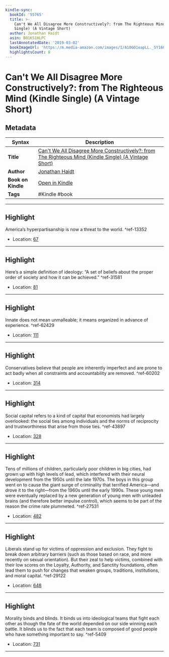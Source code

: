 ```yaml
---
kindle-sync:
  bookId: '55765'
  title: >-
    Can't We All Disagree More Constructively?: from The Righteous Mind (Kindle
    Single) (A Vintage Short)
  author: Jonathan Haidt
  asin: B01KS1HLPC
  lastAnnotatedDate: '2019-03-02'
  bookImageUrl: 'https://m.media-amazon.com/images/I/A10GO1eapLL._SY160.jpg'
  highlightsCount: 8
---
```

# Can't We All Disagree More Constructively?: from The Righteous Mind (Kindle Single) (A Vintage Short)

## Metadata

| Syntax | Description |
| ---------- | ---------- |
| **Title** | [Can't We All Disagree More Constructively?: from The Righteous Mind (Kindle Single) (A Vintage Short)](https://www.amazon.com/dp/B01KS1HLPC?&linkCode=ll1&tag=jwtwkm-20&language=en_US&ref_=as_li_ss_tl) |
| **Author** | [Jonathan Haidt](https://www.amazon.com/Jonathan-Haidt/e/B001H6GAXW/ref=dp_byline_cont_ebooks_1) |
| **Book on Kindle** | <a href="kindle://book?action=open&asin=B01KS1HLPC" target="_blank">Open in Kindle</a> |
| **Tags** | #Kindle #book |

---

## Highlight

America’s hyperpartisanship is now a threat to the world. ^ref-13352
- Location: [67](kindle://book?action=open&asin=B01KS1HLPC&location=67)

---
## Highlight

Here’s a simple definition of ideology: “A set of beliefs about the proper order of society and how it can be achieved.” ^ref-31581
- Location: [81](kindle://book?action=open&asin=B01KS1HLPC&location=81)

---
## Highlight

Innate does not mean unmalleable; it means organized in advance of experience. ^ref-62429
- Location: [111](kindle://book?action=open&asin=B01KS1HLPC&location=111)

---
## Highlight

Conservatives believe that people are inherently imperfect and are prone to act badly when all constraints and accountability are removed. ^ref-60202
- Location: [314](kindle://book?action=open&asin=B01KS1HLPC&location=314)

---
## Highlight

Social capital refers to a kind of capital that economists had largely overlooked: the social ties among individuals and the norms of reciprocity and trustworthiness that arise from those ties. ^ref-43897
- Location: [328](kindle://book?action=open&asin=B01KS1HLPC&location=328)

---
## Highlight

Tens of millions of children, particularly poor children in big cities, had grown up with high levels of lead, which interfered with their neural development from the 1950s until the late 1970s. The boys in this group went on to cause the giant surge of criminality that terrified America—and drove it to the right—from the 1960s until the early 1990s. These young men were eventually replaced by a new generation of young men with unleaded brains (and therefore better impulse control), which seems to be part of the reason the crime rate plummeted. ^ref-27531
- Location: [482](kindle://book?action=open&asin=B01KS1HLPC&location=482)

---
## Highlight

Liberals stand up for victims of oppression and exclusion. They fight to break down arbitrary barriers (such as those based on race, and more recently on sexual orientation). But their zeal to help victims, combined with their low scores on the Loyalty, Authority, and Sanctity foundations, often lead them to push for changes that weaken groups, traditions, institutions, and moral capital. ^ref-29122
- Location: [648](kindle://book?action=open&asin=B01KS1HLPC&location=648)

---
## Highlight

Morality binds and blinds. It binds us into ideological teams that fight each other as though the fate of the world depended on our side winning each battle. It blinds us to the fact that each team is composed of good people who have something important to say. ^ref-5409
- Location: [731](kindle://book?action=open&asin=B01KS1HLPC&location=731)

---
